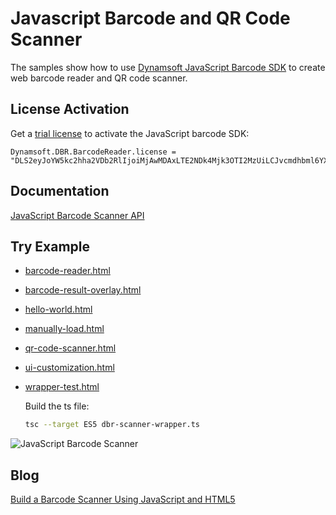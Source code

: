 # Javascript Barcode and QR Code Scanner
The samples show how to use [Dynamsoft JavaScript Barcode SDK](https://www.dynamsoft.com/barcode-reader/sdk-javascript/) to create web barcode reader and QR code scanner.

## License Activation
Get a [trial license](https://www.dynamsoft.com/customer/license/trialLicense?product=dbr) to activate the JavaScript barcode SDK:

```
Dynamsoft.DBR.BarcodeReader.license = "DLS2eyJoYW5kc2hha2VDb2RlIjoiMjAwMDAxLTE2NDk4Mjk3OTI2MzUiLCJvcmdhbml6YXRpb25JRCI6IjIwMDAwMSIsInNlc3Npb25QYXNzd29yZCI6IndTcGR6Vm05WDJrcEQ5YUoifQ==";
```

## Documentation
[JavaScript Barcode Scanner API](https://www.dynamsoft.com/barcode-reader/programming/javascript/api-reference/BarcodeScanner.html?ver=latest)

## Try Example
- [barcode-reader.html](https://yushulx.me/javascript-barcode-qr-code-scanner/barcode-reader.html)
- [barcode-result-overlay.html](https://yushulx.me/javascript-barcode-qr-code-scanner/barcode-result-overlay.html)
- [hello-world.html](https://yushulx.me/javascript-barcode-qr-code-scanner/hello-world.html)
- [manually-load.html](https://yushulx.me/javascript-barcode-qr-code-scanner/manually-load.html)
- [qr-code-scanner.html](https://yushulx.me/javascript-barcode-qr-code-scanner/qr-code-scanner.html)
- [ui-customization.html](https://yushulx.me/javascript-barcode-qr-code-scanner/ui-customization.html)
- [wrapper-test.html](https://yushulx.me/javascript-barcode-qr-code-scanner/wrapper-test.html)
    
    Build the ts file:

    ```bash
    tsc --target ES5 dbr-scanner-wrapper.ts
    ```

![JavaScript Barcode Scanner](https://www.dynamsoft.com/codepool/img/2022/04/flutter-web-qr-code-scanner.png)

## Blog
[Build a Barcode Scanner Using JavaScript and HTML5](https://www.dynamsoft.com/codepool/html5-barcode-reader-javascript-webassembly.html)

